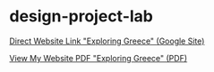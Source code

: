 # design-project-lab

[Direct Website Link "Exploring Greece" (Google Site)](https://sites.google.com/view/emilysgreekadventure)

[View My Website PDF "Exploring Greece" (PDF)](https://raw.githubusercontent.com/emilyyiacobucci/design-project-lab/main/Exploring%20Greece.pdf)
